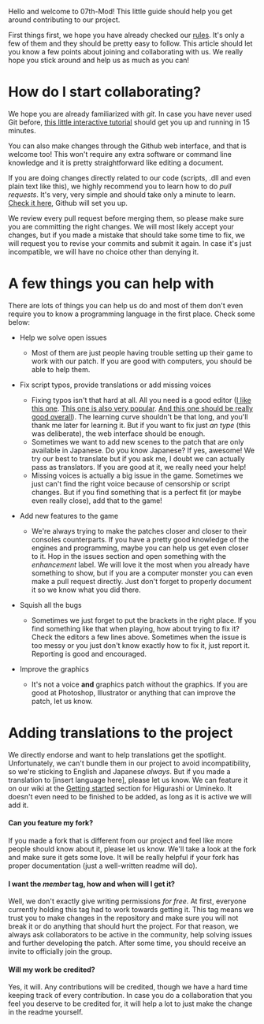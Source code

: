 Hello and welcome to 07th-Mod! This little guide should help you get around contributing to our project.

First things first, we hope you have already checked our [rules](https://github.com/07th-mod/guide/wiki/Rules). It's only a few of them and they should be pretty easy to follow.
This article should let you know a few points about joining and collaborating with us. We really hope you stick around and help us as much as you can!

# How do I start collaborating?
We hope you are already familiarized with *git*. In case you have never used Git before, [this little interactive tutorial](https://try.github.io/levels/1/challenges/1) should get you up and running in 15 minutes.

You can also make changes through the Github web interface, and that is welcome too! This won't require any extra software or command line knowledge and it is pretty straightforward like editing a document.

If you are doing changes directly related to our code (scripts, .dll and even plain text like this), we highly recommend you to learn how to do *pull requests*. It's very, very simple and should take only a minute to learn. [Check it here](https://help.github.com/articles/creating-a-pull-request/), Github will set you up.

We review every pull request before merging them, so please make sure you are committing the right changes. We will most likely accept your changes, but if you made a mistake that should take some time to fix, we will request you to revise your commits and submit it again. In case it's just incompatible, we will have no choice other than denying it.

# A few things you can help with
There are lots of things you can help us do and most of them don't even require you to know a programming language in the first place. Check some below:

* Help we solve open issues
    * Most of them are just people having trouble setting up their game to work with our patch. If you are good with computers, you should be able to help them.


* Fix script typos, provide translations or add missing voices
    * Fixing typos isn't that hard at all. All you need is a good editor ([I like this one](https://code.visualstudio.com/). [This one is also very popular](https://www.sublimetext.com/). [And this one should be really good overall](https://atom.io/)). The learning curve shouldn't be that long, and you'll thank me later for learning it. But if you want to fix just *an type* (this was deliberate), the web interface should be enough.
    * Sometimes we want to add new scenes to the patch that are only available in Japanese. Do you know Japanese? If yes, awesome! We try our best to translate but if you ask me, I doubt we can actually pass as translators. If you are good at it, we really need your help!
    * Missing voices is actually a big issue in the game. Sometimes we just can't find the right voice because of censorship or script changes. But if you find something that is a perfect fit (or maybe even really close), add that to the game!


* Add new features to the game
    * We're always trying to make the patches closer and closer to their consoles counterparts. If you have a pretty good knowledge of the engines and programming, maybe you can help us get even closer to it. Hop in the issues section and open something with the *enhancement* label. We will love it the most when you already have something to show, but if you are a computer monster you can even make a pull request directly. Just don't forget to properly document it so we know what you did there.


* Squish all the bugs
    * Sometimes we just forget to put the brackets in the right place. If you find something like that when playing, how about trying to fix it? Check the editors a few lines above. Sometimes when the issue is too messy or you just don't know exactly how to fix it, just report it. Reporting is good and encouraged.


* Improve the graphics
    * It's not a voice **and** graphics patch without the graphics. If you are good at Photoshop, Illustrator or anything that can improve the patch, let us know.

# Adding translations to the project
We directly endorse and want to help translations get the spotlight. Unfortunately, we can't bundle them in our project to avoid incompatibility, so we're sticking to English and Japanese *always*. But if you made a translation to [insert language here], please let us know. We can feature it on our wiki at the [Getting started](https://github.com/07th-mod/guide/wiki/Higurashi-Getting-started) section for Higurashi or Umineko. It doesn't even need to be finished to be added, as long as it is active we will add it.

#### Can you feature my fork?
If you made a fork that is different from our project and feel like more people should know about it, please let us know. We'll take a look at the fork and make sure it gets some love. It will be really helpful if your fork has proper documentation (just a well-written readme will do).

#### I want the *member* tag, how and when will I get it?
Well, we don't exactly give writing permissions *for free*. At first, everyone currently holding this tag had to work towards getting it. This tag means we trust you to make changes in the repository and make sure you will not break it or do anything that should hurt the project. For that reason, we always ask collaborators to be active in the community, help solving issues and further developing the patch. After some time, you should receive an invite to officially join the group.

#### Will my work be credited?
Yes, it will. Any contributions will be credited, though we have a hard time keeping track of every contribution. In case you do a collaboration that you feel you deserve to be credited for, it will help a lot to just make the change in the readme yourself. 
